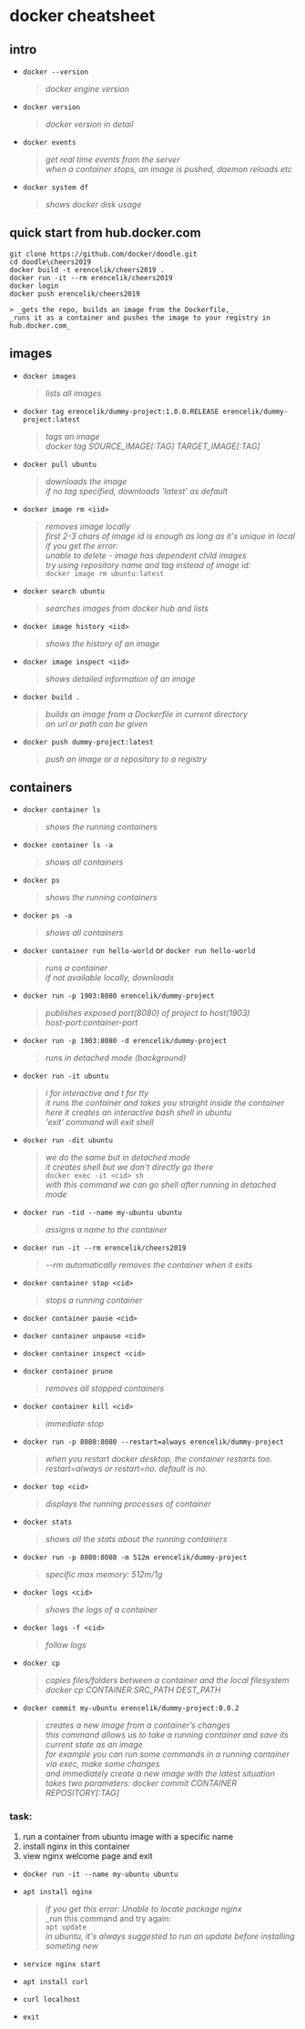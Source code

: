 # docker cheatsheet

## intro
- `docker --version`  
    > _docker engine version_  

- `docker version`
    > _docker version in detail_  
	
- `docker events`
    > _get real time events from the server_  
    _when a container stops, an image is pushed, daemon reloads etc_

- `docker system df`
    > _shows docker disk usage_


## quick start from hub.docker.com
`git clone https://github.com/docker/doodle.git`  
`cd doodle\cheers2019`  
`docker build -t erencelik/cheers2019 .`  
`docker run -it --rm erencelik/cheers2019`  
`docker login`  
`docker push erencelik/cheers2019`  

    > _gets the repo, builds an image from the Dockerfile,_   
    _runs it as a container and pushes the image to your registry in hub.docker.com_

## images
- `docker images`
    >_lists all images_

- `docker tag erencelik/dummy-project:1.0.0.RELEASE erencelik/dummy-project:latest`
    >_tags an image_  
    >_docker tag SOURCE\_IMAGE\[:TAG\] TARGET\_IMAGE\[:TAG\]_

- `docker pull ubuntu`
    >_downloads the image_  
    >_if no tag specified, downloads 'latest' as default_

- `docker image rm <iid>`
    >_removes image locally_  
    >_first 2-3 chars of image id is enough as long as it's unique in local_
    >_if you get the error:_  
    _unable to delete - image has dependent child images_  
    _try using repository name and tag instead of image id:_  
        `docker image rm ubuntu:latest`

- `docker search ubuntu`
    >_searches images from docker hub and lists_

- `docker image history <iid>`
    >_shows the history of an image_  

- `docker image inspect <iid>`
    >_shows detailed information of an image_

- `docker build .`
    >_builds an image from a Dockerfile in current directory_  
    _an url or path can be given_

- `docker push dummy-project:latest`
    >_push an image or a repository to a registry_



## containers

- `docker container ls`  
    >_shows the running containers_

- `docker container ls -a`  
    >_shows all containers_

- `docker ps`  
    >_shows the running containers_

- `docker ps -a`  
    >_shows all containers_

- `docker container run hello-world`  or  `docker run hello-world`
    >_runs a container_  
    >_if not available locally, downloads_

- `docker run -p 1903:8080 erencelik/dummy-project`
    >_publishes exposed port(8080) of project to host(1903)_  
    _host-port:container-port_

- `docker run -p 1903:8080 -d erencelik/dummy-project`
    >_runs in detached mode (background)_

- `docker run -it ubuntu`
    >_i for interactive and t for tty_  
    >_it runs the container and takes you straight inside the container_   
    >_here it creates an interactive bash shell in ubuntu_  
    >_'exit' command will exit shell_

- `docker run -dit ubuntu`
    >_we do the same but in detached mode_  
    _it creates shell but we don't directly go there_  
        `docker exec -it <cid> sh`  
        _with this command we can go shell after running in detached mode_

- `docker run -tid --name my-ubuntu ubuntu`
    >_assigns a name to the container_
    
- `docker run -it --rm erencelik/cheers2019`  
    >_--rm automatically removes the container when it exits_
    
- `docker container stop <cid>`   
    >_stops a running container_     

- `docker container pause <cid>`

- `docker container unpause <cid>`

- `docker container inspect <cid>`

- `docker container prune`
    >_removes all stopped containers_

- `docker container kill <cid>`
    >_immediate stop_

- `docker run -p 8080:8080 --restart=always erencelik/dummy-project`
    >_when you restart docker desktop, the container restarts too._  
    >_restart=always or restart=no. default is no._

- `docker top <cid>`
    >_displays the running processes of container_

- `docker stats`
    >_shows all the stats about the running containers_

- `docker run -p 8080:8080 -m 512m erencelik/dummy-project`
    >_specific max memory: 512m/1g_


- `docker logs <cid>`  
    >_shows the logs of a container_

- `docker logs -f <cid>`  
    >_follow logs_

- `docker cp `  
    >_copies files/folders between a container and the local filesystem_  
    _docker cp CONTAINER:SRC\_PATH DEST\_PATH_

- `docker commit my-ubuntu erencelik/dummy-project:0.0.2`
    >_creates a new image from a container’s changes_  
    _this command allows us to take a running container and save its current state as an image_  
    _for example you can run some commands in a running container via exec, make some changes_  
    _and immediately create a new image with the latest situation_  
    _takes two parameters: docker commit CONTAINER REPOSITORY[:TAG]_




### task:
1. run a container from ubuntu image with a specific name
2. install nginx in this container
3. view nginx welcome page and exit 


- `docker run -it --name my-ubuntu ubuntu`

- `apt install nginx`
    >_if you get this error: Unable to locate package nginx_  
    >_run this command and try again:  
    `apt update`  
    _in ubuntu, it's always suggested to run an update before installing someting new_

- `service nginx start`

- `apt install curl`

- `curl localhost`

- `exit`

